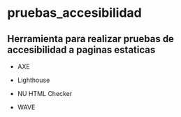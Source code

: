 # pruebas_accesibilidad

## Herramienta para realizar pruebas de accesibilidad a paginas estaticas

- AXE

- Lighthouse

- NU HTML Checker

- WAVE
